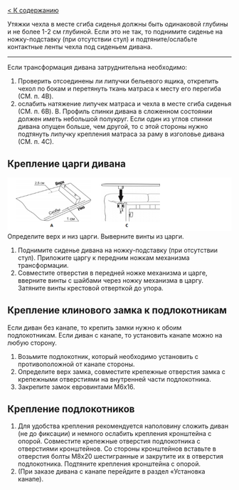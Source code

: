 [< К содержанию](./readme.md)

 Утяжки чехла в месте сгиба сиденья должны быть одинаковой
глубины и не более 1-2 см глубиной. Если это не так, то поднимите
сиденье на ножку-подставку (при отсутствии стул) и
подтяните/ослабьте контактные ленты чехла под сиденьем дивана.

---

Если трансформация дивана затруднительна необходимо:
1. Проверить отсоединены ли липучки бельевого ящика, открепить чехол по бокам и перетянуть ткань матраса к месту его перегиба (СМ. п. 4B).
2. ослабить натяжение липучек матраса и чехла в месте сгиба сиденья (СМ. п. 6B).
B. Профиль спинки дивана в сложенном состоянии должен иметь небольшой полукруг. Если один из углов спинки дивана опущен больше, чем другой, то с этой стороны нужно подтянуть липучку крепления матраса за раму в изголовье дивана (СМ. п. 4С).

## Крепление царги дивана


![](./img/5431.png)
Определите верх и низ царги. Выверните винты из царги.
1. Поднимите сиденье дивана на ножку-подставку (при отсутствии стул). Приложите царгу к передним ножкам механизма трансформации.
2. Совместите отверстия в передней ножке механизма и царге, вверните винты с шайбами через ножку механизма в царгу. Затяните винты крестовой отверткой до упора.

## Крепление клинового замка к подлокотникам

Если диван без канапе, то крепить замки нужно к обоим подлокотникам.
Если диван с канапе, то установить канапе можно на любую сторону.
1. Возьмите подлокотник, который необходимо установить с
противоположной от канапе стороны.
2. Определите верх замка, совместите крепежные отверстия замка с
крепежными отверстиями на внутренней части подлокотника.
3. Закрепите замок евровинтами М6х16.

## Крепление подлокотников

1. Для удобства крепления рекомендуется наполовину сложить
диван (не до фиксации) и немного ослабить крепления кронштейна с
опорой. Совместите крепежные отверстия подлокотника с отверстиями
кронштейнов. Со стороны кронштейнов вставьте в отверстия болты
М8х20 шестигранные и закрутите их в отверстия подлокотника.
Подтяните крепления кронштейна с опорой.
2. (При заказе дивана с канапе перейдите в раздел «Установка
канапе).